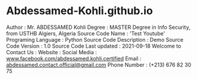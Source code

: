 # Abdessamed-Kohli.github.io

Author : Mr. ABDESSAMED Kohli
Degree : MASTER Degree in Info Security, from USTHB Algiers, Algeria
Source Code Name : 'Test Youtube'
Programing Language : Python
Source Code Description : Demo
Source Code Version : 1.0
Source Code Last updated : 2021-09-18
Welcome to Contact Us : 
    Website : 
    Social Media : www.facebook.com/abdessamed.kohli.certified
    Email : abdessamed.contact.official@gmail.com
    Phone Number : (+213) 676 82 30 75




